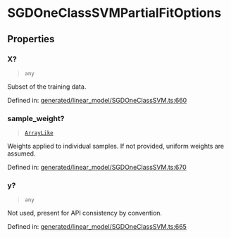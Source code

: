 # SGDOneClassSVMPartialFitOptions

## Properties

### X?

> `any`

Subset of the training data.

Defined in:  [generated/linear\_model/SGDOneClassSVM.ts:660](https://github.com/transitive-bullshit/scikit-learn-ts/blob/92ab806/packages/sklearn/src/generated/linear_model/SGDOneClassSVM.ts#L660)

### sample\_weight?

> [`ArrayLike`](../types/ArrayLike.md)

Weights applied to individual samples. If not provided, uniform weights are assumed.

Defined in:  [generated/linear\_model/SGDOneClassSVM.ts:670](https://github.com/transitive-bullshit/scikit-learn-ts/blob/92ab806/packages/sklearn/src/generated/linear_model/SGDOneClassSVM.ts#L670)

### y?

> `any`

Not used, present for API consistency by convention.

Defined in:  [generated/linear\_model/SGDOneClassSVM.ts:665](https://github.com/transitive-bullshit/scikit-learn-ts/blob/92ab806/packages/sklearn/src/generated/linear_model/SGDOneClassSVM.ts#L665)
